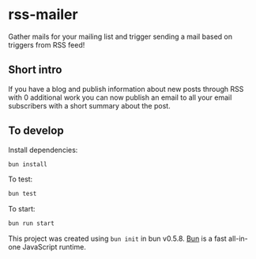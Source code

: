 # rss-mailer

Gather mails for your mailing list and trigger sending a mail based on triggers from RSS feed!

## Short intro

If you have a blog and publish information about new posts through RSS with 0 additional work you can now publish an email to all your email subscribers with a short summary about the post.

## To develop

Install dependencies:

```bash
bun install
```

To test:
```bash
bun test
```

To start:
```bash
bun run start
```

This project was created using `bun init` in bun v0.5.8. [Bun](https://bun.sh) is a fast all-in-one JavaScript runtime.
